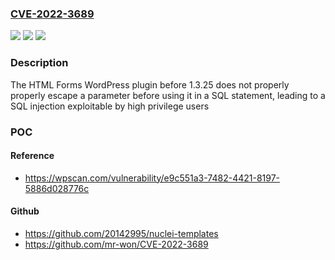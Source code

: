 ### [CVE-2022-3689](https://cve.mitre.org/cgi-bin/cvename.cgi?name=CVE-2022-3689)
![](https://img.shields.io/static/v1?label=Product&message=HTML%20Forms&color=blue)
![](https://img.shields.io/static/v1?label=Version&message=%3D%200%20&color=brighgreen)
![](https://img.shields.io/static/v1?label=Vulnerability&message=CWE-89%20SQL%20Injection&color=brighgreen)

### Description

The HTML Forms WordPress plugin before 1.3.25 does not properly properly escape a parameter before using it in a SQL statement, leading to a SQL injection exploitable by high privilege users

### POC

#### Reference
- https://wpscan.com/vulnerability/e9c551a3-7482-4421-8197-5886d028776c

#### Github
- https://github.com/20142995/nuclei-templates
- https://github.com/mr-won/CVE-2022-3689

